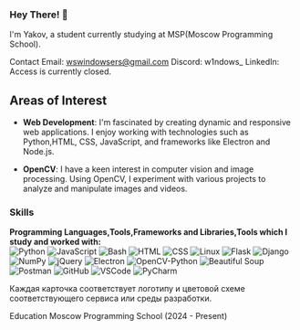 ### Hey There! 👋

I'm Yakov, a  student currently studying at MSP(Moscow Programming School).

Contact
Email: wswindowsers@gmail.com
Discord: w1ndows_
LinkedIn: Access is currently closed.

## Areas of Interest
- **Web Development**: I'm fascinated by creating dynamic and responsive web applications. I enjoy working with technologies such as Python,HTML, CSS, JavaScript, and frameworks like Electron and Node.js.

- **OpenCV**: I have a keen interest in computer vision and image processing. Using OpenCV, I experiment with various projects to analyze and manipulate images and videos.

### Skills

**Programming Languages,Tools,Frameworks and Libraries,Tools which I study and worked with:**  
![Python](https://img.shields.io/badge/Python-blue?style=flat-square&logo=python&logoColor=white)  ![JavaScript](https://img.shields.io/badge/JavaScript-F7DF1E?style=flat-square&logo=javascript&logoColor=black)  ![Bash](https://img.shields.io/badge/Bash-4EAA25?style=flat-square&logo=gnubash&logoColor=white) ![HTML](https://img.shields.io/badge/HTML-E34F26?style=flat-square&logo=html5&logoColor=white)  ![CSS](https://img.shields.io/badge/CSS-1572B6?style=flat-square&logo=css3&logoColor=white) ![Linux](https://img.shields.io/badge/Linux-FCC624?style=flat-square&logo=linux&logoColor=black) ![Flask](https://img.shields.io/badge/Flask-Black?style=flat-square&logo=flask&logoColor=white)   ![Django](https://img.shields.io/badge/Django-092E20?style=flat-square&logo=django&logoColor=white)   ![NumPy](https://img.shields.io/badge/NumPy-013243?style=flat-square&logo=numpy&logoColor=white)   ![jQuery](https://img.shields.io/badge/jQuery-0769AD?style=flat-square&logo=jquery&logoColor=white)   ![Electron](https://img.shields.io/badge/Electron-2C2C2C?style=flat-square&logo=electron&logoColor=white)   ![OpenCV-Python](https://img.shields.io/badge/OpenCV%20-Python-5C3EE8?style=flat-square&logo=opencv&logoColor=white)   ![Beautiful Soup](https://img.shields.io/badge/Beautiful%20Soup-DSFF55?style=flat-square&logo=python&logoColor=black) ![Postman](https://img.shields.io/badge/Postman-FBA919?style=flat-square&logo=postman&logoColor=white) ![GitHub](https://img.shields.io/badge/GitHub-181717?style=flat-square&logo=github&logoColor=white) ![VSCode](https://img.shields.io/badge/VSCode-007ACC?style=flat-square&logo=visualstudiocode&logoColor=white) ![PyCharm](https://img.shields.io/badge/PyCharm-000000?style=flat-square&logo=pycharm&logoColor=white)

Каждая карточка соответствует логотипу и цветовой схеме соответствующего сервиса или среды разработки.

Education
Moscow Programming School (2024 - Present)


